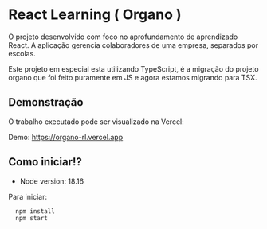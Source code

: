 # React Learning ( Organo )

O projeto desenvolvido com foco no aprofundamento de aprendizado React. A aplicação gerencia colaboradores de uma empresa, separados por escolas.

Este projeto em especial esta utilizando TypeScript, é a migração do projeto organo que foi feito puramente em JS e agora estamos migrando para TSX.

## Demonstração

O trabalho executado pode ser visualizado na Vercel:

Demo: https://organo-rl.vercel.app

## Como iniciar!?

- Node version: 18.16

Para iniciar:

```bash
  npm install
  npm start
```
